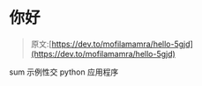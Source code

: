 # 你好

> 原文:[https://dev.to/mofilamamra/hello-5gjd](https://dev.to/mofilamamra/hello-5gjd)

sum 示例性交 python 应用程序